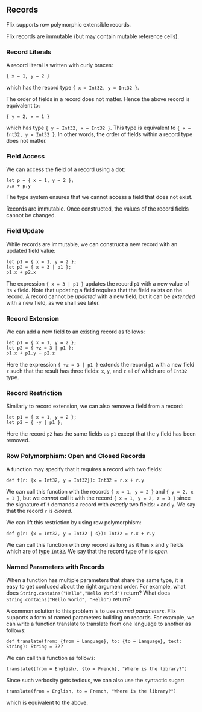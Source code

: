 ## Records

Flix supports row polymorphic extensible records.

Flix records are immutable (but may contain mutable reference cells).

### Record Literals

A record literal is written with curly braces:

```flix
{ x = 1, y = 2 }
```

which has the record type
`{ x = Int32, y = Int32 }`.

The order of fields in a record does not matter. Hence the above record is
equivalent to:

```flix
{ y = 2, x = 1 }
```

which has type `{ y = Int32, x = Int32 }`. This type is equivalent to `{ x =
Int32, y = Int32 }`. In other words, the order of fields within a record type
does not matter.

### Field Access

We can access the field of a record using a dot:

```flix
let p = { x = 1, y = 2 };
p.x + p.y
```

The type system ensures that we cannot access a field that does not exist.

Records are immutable. Once constructed, the values of the record fields cannot
be changed. 

### Field Update

While records are immutable, we can construct a new
record with an updated field value:

```flix
let p1 = { x = 1, y = 2 };
let p2 = { x = 3 | p1 };
p1.x + p2.x
```

The expression `{ x = 3 | p1 }` updates the record `p1` with a new value of its
`x` field. Note that updating a field requires that the field exists on the
record. A record cannot be *updated* with a new field, but it can be *extended*
with a new field, as we shall see later.

### Record Extension

We can add a new field to an existing record as follows:

```flix
let p1 = { x = 1, y = 2 };
let p2 = { +z = 3 | p1 };
p1.x + p1.y + p2.z
```

Here the expression `{ +z = 3 | p1 }` extends the record `p1` with a new field
`z` such that the result has three fields: `x`, `y`, and `z` all of which are of
`Int32` type.

### Record Restriction

Similarly to record extension, we can also remove a field from a record:

```flix
let p1 = { x = 1, y = 2 };
let p2 = { -y | p1 };
```

Here the record `p2` has the same fields as `p1` except that the `y` field has
been removed.

### Row Polymorphism: Open and Closed Records

A function may specify that it requires a record with two fields:

```flix
def f(r: {x = Int32, y = Int32}): Int32 = r.x + r.y
```

We can call this function with the records `{ x = 1, y = 2 }` and `{ y = 2, x =
1 }`, but we *cannot* call it with the record `{ x = 1, y = 2, z = 3 }` since
the signature of `f` demands a record with *exactly* two fields: `x` and `y`. We
say that the record `r` is *closed*.

We can lift this restriction by using row polymorphism:

```flix
def g(r: {x = Int32, y = Int32 | s}): Int32 = r.x + r.y
```

We can call this function with *any* record as long as it has `x` and `y` fields
which are of type `Int32`. We say that the record type of `r` is *open*.

### Named Parameters with Records

When a function has multiple parameters that share the same type, it is easy to
get confused about the right argument order. For example, what does
`String.contains("Hello","Hello World")` return? What does
`String.contains("Hello World", "Hello")` return?

A common solution to this problem is to use *named parameters*. Flix supports a
form of named parameters building on records. For example, we can write a
function translate to translate from one language to another as follows:

```flix
def translate(from: {from = Language}, to: {to = Language}, text: String): String = ???
```

We can call this function as follows:

```flix
translate({from = English}, {to = French}, "Where is the library?")
```

Since such verbosity gets tedious, we can also use the syntactic sugar:

```flix
translate(from = English, to = French, "Where is the library?")
```

which is equivalent to the above.
